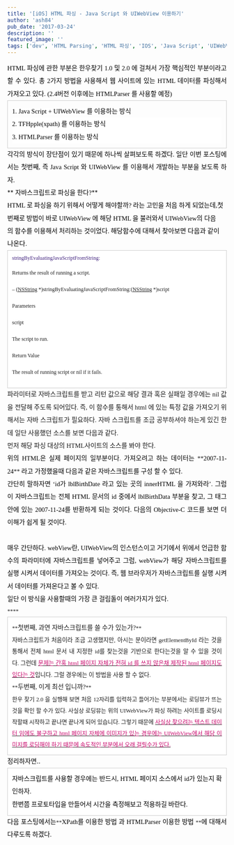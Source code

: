 ```yaml
---
title: '[iOS] HTML 파싱 - Java Script 와 UIWebView 이용하기'
author: 'ash84'
pub_date: '2017-03-24'
description: ''
featured_image: ''
tags: ['dev', 'HTML Parsing', 'HTML 파싱', 'IOS', 'Java Script', 'UIWebView', '한우찾기']
---
```



<div style="background-color: transparent; text-align: justify; line-height: 2; "><span style="font-family: Dotum; font-size: 11pt; "><span style="color: rgb(0, 0, 0); ">HTML 파싱에 관한 부분은 한우찾기 1.0 및 2.0 에 걸쳐서 가장 핵심적인 부분이라고 할 수 있</span><span style="color: rgb(0, 0, 0); ">다. 총 2</span><span style="color: rgb(0, 0, 0); ">가지 방법을 사용해서 웹 사이트에 있는 HTML 데이터를 파싱해서 가져오고 있</span><span style="color: rgb(0, 0, 0); ">다. (2.4버전 이후에는 HTMLParser 를 사용할 예정)</span></span></div><span style="color: rgb(0, 0, 0); ">  
</span>

<div style="background-color: transparent; line-height: 2; "><span style="color: rgb(0, 0, 0); ">  
</span></div><span style="color: rgb(0, 0, 0); ">  
</span>

<div style="background-color: transparent; text-align: justify; line-height: 2; "><span style="color: rgb(0, 0, 0); ">  
</span>  
<span style="color: rgb(0, 0, 0); ">  
</span></div><span style="color: rgb(0, 0, 0); ">  
</span>

<div style="background-color: transparent; line-height: 2; "><span style="color: rgb(0, 0, 0); ">  
</span></div><span style="color: rgb(0, 0, 0); ">  
</span>

<div style="background-color: transparent; text-align: justify; line-height: 2; "><span style="color: rgb(0, 0, 0); ">  
</span><span style="font-family: Dotum; color: rgb(0, 0, 0); ">  
</span></div><span style="color: rgb(0, 0, 0); ">  
</span>

<div class="txc-textbox" style="border: 1px solid rgb(203, 203, 203); padding: 10px; line-height: 2; "><span style="color: rgb(0, 0, 0); ">  
</span><span style="color: rgb(0, 0, 0); ">  
</span>

<div style="text-align: justify; line-height: 2; "><span style="color: rgb(0, 0, 0); ">  
</span><span style="font-family: Dotum; background-color: rgb(92, 127, 176);"><font color="#ffffff"><span style="font-size: 11pt; background-color: rgb(255, 255, 255); color: rgb(0, 0, 0); "><span style="color: rgb(0, 0, 0); ">1. Java Script + UIWebView 를 이용하는 방식</span></span></font></span></div><div style="background-color: rgb(255, 255, 255); text-align: justify; line-height: 2; "><span style="font-size: 11pt; background-color: rgb(255, 255, 255); color: rgb(0, 0, 0); ">  
</span></div><span style="font-size: 11pt; background-color: rgb(255, 255, 255); color: rgb(0, 0, 0); ">  
</span>

<div style="background-color: rgb(255, 255, 255); line-height: 2; "><span style="font-size: 11pt; background-color: rgb(255, 255, 255); color: rgb(0, 0, 0); ">  
</span></div><span style="font-size: 11pt; background-color: rgb(255, 255, 255); color: rgb(0, 0, 0); ">  
</span>

<div style="background-color: rgb(255, 255, 255); text-align: justify; line-height: 2; "><span style="font-size: 11pt; background-color: rgb(255, 255, 255); color: rgb(0, 0, 0); ">  
</span><span style="font-family: Dotum; font-size: 11pt; "><span style="background-color: rgb(255, 255, 255); color: rgb(0, 0, 0); ">  
 2. TFHpple(xpath)</span><span style="background-color: rgb(255, 255, 255); color: rgb(0, 0, 0); "> 를 이용하는 방식</span></span></div><div style="background-color: rgb(255, 255, 255); text-align: justify; line-height: 2; "><span style="font-family: Dotum; font-size: 11pt; background-color: rgb(255, 255, 255); color: rgb(0, 0, 0); ">3. HTMLParser 를 이용하는 방식 </span></div></div><span style="color: rgb(0, 0, 0); ">  
</span>

<div style="background-color: transparent; line-height: 2; "><span style="color: rgb(0, 0, 0); ">  
</span></div><span style="color: rgb(0, 0, 0); ">  
</span>

<div style="background-color: transparent; text-align: justify; line-height: 2; "><span style="font-family: Dotum; font-size: 11pt; background-color: transparent; line-height: 2; ">  
</span></div><div style="background-color: transparent; text-align: justify; line-height: 2; "><span style="font-family: Dotum; font-size: 11pt; background-color: transparent; line-height: 2; "><span style="color: rgb(0, 0, 0); ">각각의 방식이 장단점이 있기 때문에 하나씩 살펴보도록 하겠다. </span><span style="color: rgb(0, 0, 0); ">일단 이번 포스팅에서는 첫번째, 즉 Java Script 와 UIWebView 를 이용해서 개발하는 부분을 보도록 하자.</span></span></div><span style="font-size: 11pt; color: rgb(0, 0, 0); ">  
</span>

<div style="background-color: transparent; line-height: 2; "><span style="font-size: 11pt; color: rgb(0, 0, 0); ">  
</span></div><span style="font-size: 11pt; color: rgb(0, 0, 0); ">  
</span>

<div style="background-color: transparent; text-align: justify; line-height: 2; "><span style="font-size: 11pt; color: rgb(0, 0, 0); ">  
</span>  
<span style="font-size: 11pt; color: rgb(0, 0, 0); ">  
</span></div><span style="font-size: 11pt; color: rgb(0, 0, 0); ">  
</span>

<div style="background-color: transparent; line-height: 2; "><span style="font-size: 11pt; color: rgb(0, 0, 0); ">  
</span></div><span style="font-size: 11pt; color: rgb(0, 0, 0); ">  
</span>

<div style="text-align: justify; line-height: 2; ">**<span style="font-size: 11pt; color: rgb(0, 0, 0); ">  
</span><span style="font-family: Dotum; background-color: rgb(87, 111, 189);"><font color="#ffffff"><span style="font-size: 11pt; color: rgb(0, 0, 0); ">  
</span><span style="font-size: 14pt; "><span style="font-size: 11pt; "><span style="font-size: 10pt; "><span style="font-size: 14pt; "><span style="font-size: 11pt; background-color: rgb(255, 255, 255); color: rgb(0, 0, 0); ">자바스크립트로 파싱을 한다?</span></span></span></span></span></font></span>**</div><span style="font-size: 11pt; color: rgb(0, 0, 0); ">  
</span>

<div style="background-color: transparent; line-height: 2; "><span style="font-size: 11pt; color: rgb(0, 0, 0); ">  
</span></div><span style="font-size: 11pt; color: rgb(0, 0, 0); ">  
</span>

<div style="background-color: transparent; text-align: left; line-height: 2; "><span style="font-size: 11pt; color: rgb(0, 0, 0); ">  
</span>  
<span style="font-size: 11pt; color: rgb(0, 0, 0); ">  
</span></div><span style="font-size: 11pt; color: rgb(0, 0, 0); ">  
</span>

<div style="background-color: transparent; line-height: 2; text-align: left; "><span style="font-size: 11pt; color: rgb(0, 0, 0); ">  
</span></div><span style="font-size: 11pt; color: rgb(0, 0, 0); ">  
</span>

<div style="background-color: transparent; text-align: left; line-height: 2; "><span style="font-size: 11pt; color: rgb(0, 0, 0); ">  
</span><span style="font-family: Dotum; "><span style="font-size: 11pt; "><span style="color: rgb(0, 0, 0); ">  
 HTML 로 파싱을 하기 위해서 어떻게 해야할까? 라는 고민을 처음 하게 되었는데,</span><span style="color: rgb(0, 0, 0); "></span></span><font color="#e31600"><span style="font-size: 11pt; color: rgb(0, 0, 0); ">첫번째로 방법이 바로 UIWebView 에 해당 HTML 을 불러와서 UIWebView의 다음의</span></font></span><font color="#e31600" style="background-color: transparent; line-height: 2; font-family: Dotum; "><span style="font-size: 11pt; color: rgb(0, 0, 0); "> 함수를 이용해서 처리하는 것</span></font><span style="background-color: transparent; font-family: Dotum; font-size: 11pt; "><span style="color: rgb(0, 0, 0); "></span><span style="color: rgb(0, 0, 0); ">이었다. </span></span><span style="background-color: transparent; color: rgb(0, 0, 0); font-family: Dotum; font-size: 15px; line-height: 29px; text-align: justify; ">해당함수에 대해서 찾아보면 다음과 같이 나온다. </span></div><div style="background-color: transparent; line-height: 2; "></div><div style="background-color: transparent; text-align: justify; line-height: 2; "></div><div style="background-color: transparent; line-height: 2; "></div><div style="background-color: transparent; text-align: justify; line-height: 2; "></div><div style="background-color: transparent; line-height: 2; "></div><div class="txc-textbox" style="border-top-style: solid; border-right-style: solid; border-bottom-style: solid; border-left-style: solid; border-top-width: 1px; border-right-width: 1px; border-bottom-width: 1px; border-left-width: 1px; border-top-color: rgb(203, 203, 203); border-right-color: rgb(203, 203, 203); border-bottom-color: rgb(203, 203, 203); border-left-color: rgb(203, 203, 203); background-color: rgb(255, 255, 255); padding-top: 10px; padding-right: 10px; padding-bottom: 10px; padding-left: 10px; line-height: 2; "><div style="text-align: justify;"><span style="color: rgb(62, 31, 124); font-family: Menlo; font-size: 19px; line-height: normal; "><span style="font-family: Dotum; "><span style="font-size: 9pt; ">stringByEvaluatingJavaScriptFromString:</span></span></span></div><span style="font-size: 9pt; ">  
</span>

<span style="font-family: Dotum; font-size: 9pt; ">Returns the result of running a script.</span>

<span style="font-size: 9pt; ">  
</span>

<span style="font-family: Dotum; font-size: 9pt; ">– (</span>[<span class="s1"><span style="font-family: Dotum; font-size: 9pt; ">NSString</span></span>](file:///Library/Developer/Documentation/DocSets/com.apple.adc.documentation.AppleiOS4_3.iOSLibrary.docset/Contents/Resources/Documents/documentation/Cocoa/Reference/Foundation/Classes/NSString_Class/Reference/NSString.html#//apple_ref/doc/c_ref/NSString)<span style="font-family: Dotum; font-size: 9pt; "> *)stringByEvaluatingJavaScriptFromString:(</span>[<span class="s1"><span style="font-family: Dotum; font-size: 9pt; ">NSString</span></span>](file:///Library/Developer/Documentation/DocSets/com.apple.adc.documentation.AppleiOS4_3.iOSLibrary.docset/Contents/Resources/Documents/documentation/Cocoa/Reference/Foundation/Classes/NSString_Class/Reference/NSString.html#//apple_ref/doc/c_ref/NSString)<span style="font-family: Dotum; font-size: 9pt; "> *)</span><span class="s2"><span style="font-family: Dotum; font-size: 9pt; ">script</span></span>

<span style="font-size: 9pt; ">  
</span>

<span style="font-family: Dotum; font-size: 9pt; ">Parameters</span>

<span style="font-size: 9pt; ">  
</span>

<span style="font-family: Dotum; font-size: 9pt; ">script</span>

<span style="font-size: 9pt; ">  
</span>

<span style="font-family: Dotum; font-size: 9pt; ">The script to run.</span>

<span style="font-size: 9pt; ">  
</span>

<span style="font-family: Dotum; font-size: 9pt; ">Return Value</span>

<span style="font-size: 9pt; ">  
</span>

<span style="font-family: Dotum; font-size: 9pt; ">The result of running script or </span><span class="s3"><span style="font-family: Dotum; font-size: 9pt; ">nil</span></span><span style="font-family: Dotum; font-size: 9pt; "> if it fails. </span>

</div><div style="background-color: transparent; line-height: 2; "></div><div style="background-color: transparent; line-height: 2; "><meta content="text/html; charset=UTF-8" http-equiv="Content-Type"></meta><meta content="text/css" http-equiv="Content-Style-Type"></meta><title></title><meta content="Cocoa HTML Writer" name="Generator"></meta><meta content="1038.35" name="CocoaVersion"></meta>  
<style type="text/css"><span style="font-family: Dotum; ">
p.p1 {margin: 0.0px 0.0px 0.0px 0.0px; font: 11.0px Menlo; color: #3e1f7c}
</style></div><div style="background-color: transparent; text-align: justify; line-height: 2; ">  
<span style="font-size: 11pt; ">  
</span></div><span style="font-size: 11pt; ">  
</span>

<div style="background-color: transparent; text-align: justify; line-height: 2; "><span style="font-size: 11pt; ">  
</span><span style="font-family: Dotum; font-size: 11pt; ">파라미터로 자바스크립트를 받고 리턴 값으로 해당 결과 혹은 실패일 경우에는 nil 값을 전달해 주도록 되어있다. 즉, 이 함수를 통해서 html 에 있는 특정 값을 가져오기 위해서는 자바 스크립트가 필요하다. 자바 스크립트를 조금 공부하셔야 하는게 있긴 한데 일단 사용했던 소스를 보면 다음과 같다. </span></div><span style="font-size: 11pt; ">  
</span>

<div style="background-color: transparent; line-height: 2; "><span style="font-size: 11pt; ">  
</span></div><span style="font-size: 11pt; ">  
</span>

<div style="background-color: transparent; text-align: justify; line-height: 2; "><span style="font-size: 11pt; ">  
</span>  
<span style="font-size: 11pt; ">  
</span></div><span style="font-size: 11pt; ">  
</span>

<div style="background-color: transparent; text-align: justify; line-height: 2; "><span style="font-size: 11pt; ">  
</span><span style="font-family: Dotum; font-size: 11pt; ">먼저 해당 파싱 대상의 HTML사이트의 소스를 봐야 한다. </span></div><div style="background-color: transparent; text-align: justify; line-height: 2; "><span style="font-family: Dotum; font-size: 11pt; ">  
</span></div><div style="background-color: transparent; text-align: justify; line-height: 2; "><span style="font-family: Dotum; font-size: 11pt; ">  
</span></div><script src="https://gist.github.com/3765542.js"></script>

<div style="background-color: transparent; line-height: 2; "></div><div style="background-color: transparent; text-align: justify; line-height: 2; "></div><span style="color: rgb(0, 0, 0); ">  
</span>

<div style="background-color: transparent; text-align: justify; line-height: 2; "><span style="color: rgb(0, 0, 0); ">  
</span><span style="font-family: Dotum; "><span style="font-size: 11pt; color: rgb(0, 0, 0); ">위의 HTML은 실제 페이지의 일부분이다. 가져오려고 하는 데이터는 </span>**<span style="font-size: 11pt; color: rgb(0, 0, 0); ">2007-11-24</span>**<span style="font-size: 11pt; color: rgb(0, 0, 0); "> 라고 가정했을때 다음과 같은 자바스크립트를 구성 할 수 있다. </span>  
</span></div><div style="background-color: transparent; text-align: justify; line-height: 2; "><span style="font-family: Dotum; ">  
</span></div><div style="background-color: transparent; text-align: justify; line-height: 2; "><span style="font-family: Dotum; ">  
</span></div><script src="https://gist.github.com/3765549.js"></script>

<div style="text-align: justify; line-height: 2; "><span style="font-size: 13px; color: rgb(0, 0, 0); "><span style="font-family: Dotum; "><span style="font-family: Dotum; font-size: 11pt; ">  
</span></span></span></div><div style="text-align: justify; line-height: 2; "><span style="font-size: 13px; color: rgb(0, 0, 0); "><span style="font-family: Dotum; "><span style="font-family: Dotum; font-size: 11pt; ">간단히 말하자면 ‘id가 lblBirthDate 라고 있는 곳의 innerHTML 을 가져와라’. 그럼 이 자바스크립트는 전체 HTML 문서의 id 중에서 lblBirthData 부분을 찾</span></span><span style="font-family: Dotum; font-size: 11pt; ">고, 그 태그 안에 있는 2007-11-24를 반환하게 되는 것이다. 다음의 Objective-C 코드를 보면 더 이해가 쉽게 될 것이다.</span></span></div><div style="text-align: justify; line-height: 2; "><span style="font-size: 13px; color: rgb(0, 0, 0); "><span style="font-family: Dotum; font-size: 11pt; "> </span></span></div><script src="https://gist.github.com/3765555.js"></script>

<div style="background-color: transparent; text-align: justify; "><font size="2" style="line-height: 2; "><span style="font-family: Dotum; "><font color="#3058d2"><span style="color: rgb(0, 0, 0); font-size: 11pt; ">  
</span></font></span></font></div><div style="background-color: transparent; text-align: justify; "><font size="2" style="line-height: 2; "><span style="font-family: Dotum; "><font color="#3058d2"><span style="color: rgb(0, 0, 0); font-size: 11pt; ">매우 간단하다. webView란, UIWebView의 인스턴스이고 거기에서 위에서 언급한 함수의 파라미터에 자바스크립트를 넣어주고 그럼, webView가 해당 자바스크립트를 실행 시켜서 데이터를 가져오는 것이다. 즉, 웹 브라우저가 자바스크립트를 실행 시켜서 데이터를 가져온다고 볼 수 있다. </span></font></span></font></div><font size="2" style="line-height: 2; "><span style="color: rgb(0, 0, 0); ">  
</span><div style="background-color: transparent; text-align: justify; "></div><div style="background-color: transparent; text-align: justify; "><span style="font-family: Dotum; font-size: 11pt; color: rgb(0, 0, 0); ">일단 이 방식을 사용할때의 가장 큰 걸림돌이 여러가지가 있다. </span></div><div style="background-color: transparent; text-align: justify; "></div><div style="background-color: transparent; text-align: justify; "><span style="font-family: Dotum; ">****</span></div><div class="txc-textbox" style="border-top-style: solid; border-right-style: solid; border-bottom-style: solid; border-left-style: solid; border-top-width: 1px; border-right-width: 1px; border-bottom-width: 1px; border-left-width: 1px; border-top-color: rgb(203, 203, 203); border-right-color: rgb(203, 203, 203); border-bottom-color: rgb(203, 203, 203); border-left-color: rgb(203, 203, 203); background-color: rgb(255, 255, 255); padding-top: 10px; padding-right: 10px; padding-bottom: 10px; padding-left: 10px; "><div style="background-color: transparent; text-align: justify; "><span style="font-family: Dotum; ">**<span style="font-size: 11pt; ">첫번째, 과연 자바스크립트를 쓸 수가 있는가?</span>**</span></div><span style="font-size: 11pt; ">  
</span>

<div style="background-color: transparent; text-align: justify; "><span style="font-size: 11pt; ">  
</span>  
<span style="font-size: 11pt; ">  
</span></div><span style="font-size: 11pt; ">  
</span>

<div style="background-color: transparent; text-align: justify; "><span style="font-family: Dotum; "><span style="font-size: 10pt; ">자바스크립트가 처음이라 조금 고생했지만, 아시는 분이라면 getElementById 라는 것을 통해서 전체 html 문서 내 지정한 id를 찾는것을 기반으로 한다는것을 알 수 있을 것이다. 그런데 </span><u><font color="#c8056a"><span style="font-size: 10pt; ">문제는 간혹 html 페이지 자체가 전혀 id 를 쓰지 않은채 제작된 html 페이지도 있다는 것</span></font></u><span style="font-size: 10pt; ">입니다. 그럴 경우에는 이 방법을 사용 할 수 없다. </span></span></div><div style="background-color: transparent; text-align: justify; "></div><div style="background-color: transparent; text-align: justify; "><span style="font-family: Dotum; ">**<span style="font-size: 11pt; ">두번째, 이게 최선 입니까?</span>**</span></div><div style="background-color: transparent; text-align: justify; "></div><div style="background-color: transparent; text-align: justify; "><span style="font-family: Dotum; ">한우 찾기 2.0 을 실행해 보면 처음 12자리를 입력하고 들어가는 부분에서는 로딩뷰가 뜨는것을 확인 할 수가 있다. 사실상 로딩뷰는 위의 UIWebView가 파싱 하려는 사이트를 로딩시작할때 시작하고 끝나면 끝나게 되어 있습니다. 그렇기 때문에 <u><font color="#c8056a">사실상 찾으려는 텍스트 데이터 임에도 불구하고 html 페이지 자체에 이미지가 있는 경우에는 UIWebView에서 해당 이미지를 로딩해야 하기 때문에 속도적인 부분에서 오래 걸릴수가 있다.</font></u> </span></div></div><div style="background-color: transparent; text-align: justify; "></div><div style="background-color: transparent; text-align: justify; "></div><div style="text-align: justify; "></div><div style="text-align: justify; "><span style="color: rgb(0, 0, 0); font-size: 11pt; ">정리하자면..</span></div><div style="background-color: transparent; text-align: justify; ">  
<span style="color: rgb(0, 0, 0); ">  
</span></div><span style="color: rgb(0, 0, 0); ">  
</span>

<div style="background-color: transparent; text-align: justify; "><span style="color: rgb(0, 0, 0); ">  
</span></div><span style="color: rgb(0, 0, 0); ">  
</span>

<div class="txc-textbox" style="border-top-style: solid; border-right-style: solid; border-bottom-style: solid; border-left-style: solid; border-top-width: 1px; border-right-width: 1px; border-bottom-width: 1px; border-left-width: 1px; border-top-color: rgb(203, 203, 203); border-right-color: rgb(203, 203, 203); border-bottom-color: rgb(203, 203, 203); border-left-color: rgb(203, 203, 203); background-color: rgb(255, 255, 255); padding-top: 10px; padding-right: 10px; padding-bottom: 10px; padding-left: 10px; "><span style="color: rgb(0, 0, 0); ">  
</span><span style="color: rgb(0, 0, 0); ">  
</span>

<div style="background-color: transparent; text-align: justify; "><span style="color: rgb(0, 0, 0); ">  
</span><span style="font-family: Dotum; font-size: 11pt; color: rgb(0, 0, 0); ">자바스크립트를 사용할 경우에는 반드시, HTML 페이지 소스에서 id가 있는지 확인하자. </span></div><span style="font-size: 11pt; color: rgb(0, 0, 0); ">  
</span>

<div style="background-color: transparent; text-align: justify; "><span style="font-size: 11pt; color: rgb(0, 0, 0); ">  
</span><span style="font-family: Dotum; font-size: 11pt; color: rgb(0, 0, 0); ">한번쯤 프로토타입을 만들어서 시간을 측정해보고 적용하길 바란다. </span></div></div><span style="color: rgb(0, 0, 0); ">  
</span>

<div style="background-color: transparent; text-align: justify; "><span style="color: rgb(0, 0, 0); ">  
</span>  
<span style="color: rgb(0, 0, 0); ">  
</span></div><span style="color: rgb(0, 0, 0); ">  
</span>

<div style="background-color: transparent; text-align: justify; "><span style="color: rgb(0, 0, 0); ">  
</span><span style="font-family: Dotum; "><span style="color: rgb(0, 0, 0); font-size: 11pt; ">다음 포스팅에서는</span>**<span style="color: rgb(0, 0, 0); "><span style="font-size: 11pt; "></span><span style="font-size: 11pt; ">XPath를 이용한 방법 과 HTMLParser 이용한 방법 </span></span>**<span style="color: rgb(0, 0, 0); font-size: 11pt; ">에 대해서 다루도록 하겠다. </span></span></div><span style="color: rgb(0, 0, 0); ">  
</span>

<div style="background-color: transparent; text-align: justify; "><span style="color: rgb(0, 0, 0); ">  
</span>  
<span style="color: rgb(0, 0, 0); ">  
</span></div><span style="color: rgb(0, 0, 0); ">  
</span>

<div style="background-color: transparent; text-align: justify; "><span style="color: rgb(0, 0, 0); ">  
</span><span style="font-family: Dotum; color: rgb(0, 0, 0); "> </span></div></font>



